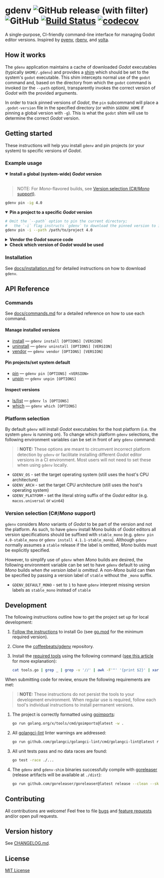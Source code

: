 # **gdenv** ![GitHub release (with filter)](https://img.shields.io/github/v/release/coffeebeats/gdenv) ![GitHub](https://img.shields.io/github/license/coffeebeats/gdenv) [![Build Status](https://img.shields.io/github/actions/workflow/status/coffeebeats/gdenv/check-commit.yml?branch=main)](https://github.com/coffeebeats/gdenv/actions?query=branch%3Amain+workflow%3Acheck) [![codecov](https://codecov.io/gh/coffeebeats/gdenv/graph/badge.svg)](https://codecov.io/gh/coffeebeats/gdenv)

A single-purpose, CI-friendly command-line interface for managing Godot editor versions. Inspired by [pyenv](https://github.com/pyenv/pyenv), [rbenv](https://github.com/rbenv/rbenv), and [volta](https://github.com/volta-cli/volta).

## **How it works**

The `gdenv` application maintains a cache of downloaded _Godot_ executables (typically `$HOME/.gdenv`) and provides a [shim](https://en.wikipedia.org/wiki/Shim_(computing)) which should be set to the system's `godot` executable. This shim intercepts normal use of the `godot` command and, based on the directory from which the `godot` command is invoked (or the `--path` option), transparently invokes the correct version of _Godot_ with the provided arguments.

In order to track pinned versions of _Godot_, the `pin` subcommand will place a `.godot-version` file in the specified directory (or within `$GDENV_HOME` if pinning a global version with `-g`). This is what the `godot` shim will use to determine the correct _Godot_ version.

## **Getting started**

These instructions will help you install `gdenv` and pin projects (or your system) to specific versions of _Godot_.

### **Example usage**

<details open>
  <summary><b>Install a global (system-wide) <i>Godot</i> version</b></summary>

</br>

> NOTE: For _Mono_-flavored builds, see [Version selection (C#/_Mono_ support)](#version-selection-cmono-support).

```sh
gdenv pin -ig 4.0
```

</details>

<details open>
  <summary><b>Pin a project to a specific <i>Godot</i> version</b></summary>

```sh
# Omit the `--path` option to pin the current directory;
#   the `-i` flag instructs `gdenv` to download the pinned version to its cache.
gdenv pin -i --path /path/to/project 4.0
```

</details>

<details>
  <summary><b>Vendor the <i>Godot</i> source code</b></summary>

```sh
gdenv vendor --out /path/to/project 4.0
```

</details>

<details>
  <summary><b>Check which version of <i>Godot</i> would be used</b></summary>

```sh
gdenv which --path /path/to/check 4.0
```

</details>

### **Installation**

See [docs/installation.md](./docs/installation.md#installation) for detailed instructions on how to download `gdenv`.

## **API Reference**

### **Commands**

See [docs/commands.md](./docs/commands.md) for a detailed reference on how to use each command.

#### **Manage installed versions**

- [install](./docs/commands.md#gdenv-install) — `gdenv install [OPTIONS] [VERSION]`
- [uninstall](./docs/commands.md#gdenv-uninstall) — `gdenv uninstall [OPTIONS] [VERSION]`
- [vendor](./docs/commands.md#gdenv-vendor) — `gdenv vendor [OPTIONS] [VERSION]`

#### **Pin projects/set system default**

- [pin](./docs/commands.md#gdenv-pin) — `gdenv pin [OPTIONS] <VERSION>`
- [unpin](./docs/commands.md#gdenv-unpin) — `gdenv unpin [OPTIONS]`

#### **Inspect versions**

- [ls/list](./docs/commands.md#gdenv-lslist) — `gdenv ls [OPTIONS]`
- [which](./docs/commands.md#gdenv-which) — `gdenv which [OPTIONS]`

### **Platform selection**

By default `gdenv` will install _Godot_ executables for the host platform (i.e. the system `gdenv` is running on). To change which platform `gdenv` selections, the following environment variables can be set in front of any `gdenv` command:

> ❕ **NOTE:** These options are meant to circumvent incorrect platform detection by `gdenv` or facilitate installing different _Godot_ editor versions in a CI environment. Most users will not need to set these when using `gdenv` locally.

- `GDENV_OS` - set the target operating system (still uses the host's CPU architecture)
- `GDENV_ARCH` - set the target CPU architecture (still uses the host's operating system)
- `GDENV_PLATFORM` - set the literal string suffix of the _Godot_ editor (e.g. `macos.universal` or `win64`)

### **Version selection (C#/_Mono_ support)**

`gdenv` considers _Mono_ variants of _Godot_ to be part of the version and not the platform. As such, to have `gdenv` install Mono builds of _Godot_ editors all version specifications should be suffixed with `stable_mono` (e.g. `gdenv pin 4.0-stable_mono` or `gdenv install 4.1.1-stable_mono`). Although `gdenv` normally assumes a `stable` release if the label is omitted, _Mono_ builds must be explicitly specified.

However, to simplify use of `gdenv` when _Mono_ builds are desired, the following environment variable can be set to have `gdenv` default to using _Mono_ builds _when the version label is omitted_. A non-_Mono_ build can then be specified by passing a version label of `stable` without the `_mono` suffix.

- `GDENV_DEFAULT_MONO` - set to `1` to have `gdenv` interpret missing version labels as `stable_mono` instead of `stable`

## **Development**

The following instructions outline how to get the project set up for local development:

1. [Follow the instructions](https://go.dev/doc/install) to install Go (see [go.mod](./go.mod) for the minimum required version).
2. Clone the [coffeebeats/gdenv](https://github.com/coffeebeats/gdenv) repository.
3. Install the [required tools](./tools.go) using the following command ([see this article](https://www.alexedwards.net/blog/using-go-run-to-manage-tool-dependencies) for more explanation):

    ```sh
    cat tools.go | grep _ | grep -v '//' | awk -F'"' '{print $2}' | xargs -tI % go install %
    ```

When submitting code for review, ensure the following requirements are met:

> ❕ **NOTE:** These instructions do not persist the tools to your development environment. When regular use is required, follow each tool's individual instructions to install permanent versions.

1. The project is correctly formatted using [goimports](https://pkg.go.dev/golang.org/x/tools/cmd/goimports):

    ```sh
    go run golang.org/x/tools/cmd/goimports@latest -w .
    ```

2. All [golangci-lint](https://golangci-lint.run/) linter warnings are addressed:

    ```sh
    go run github.com/golangci/golangci-lint/cmd/golangci-lint@latest run ./...
    ```

3. All unit tests pass and no data races are found:

    ```sh
    go test -race ./...
    ```

4. The `gdenv` and `gdenv-shim` binaries successfully compile with [goreleaser](https://goreleaser.com/) (release artifacts will be available at `./dist`):

    ```sh
    go run github.com/goreleaser/goreleaser@latest release --clean --skip=publish --snapshot
    ```

## **Contributing**

All contributions are welcome! Feel free to file [bugs](https://github.com/coffeebeats/gdenv/issues/new?assignees=&labels=bug&projects=&template=bug-report.md&title=) and [feature requests](https://github.com/coffeebeats/gdenv/issues/new?assignees=&labels=enhancement&projects=&template=feature-request.md&title=) and/or open pull requests.

## **Version history**

See [CHANGELOG.md](https://github.com/coffeebeats/gdenv/blob/main/CHANGELOG.md).

## **License**

[MIT License](https://github.com/coffeebeats/gdenv/blob/main/LICENSE)
